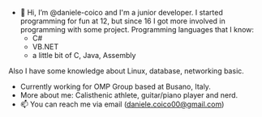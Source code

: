 - 👋 Hi, I’m @daniele-coico and I'm a junior developer. I started programming for fun at 12, but since 16 I got more involved in programming with some project.
Programming languages that I know:
  - C#
  - VB.NET 
  - a little bit of C, Java, Assembly

Also I have some knowledge about Linux, database, networking basic.

- Currently working for OMP Group based at Busano, Italy.
- More about me:
Calisthenic athlete, guitar/piano player and nerd.
- 📫 You can reach me via email (daniele.coico00@gmail.com)
